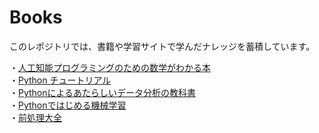 # Books
このレポジトリでは、書籍や学習サイトで学んだナレッジを蓄積しています。

・[人工知能プログラミングのための数学がわかる本](https://www.kadokawa.co.jp/product/321708000339/)<br>
・[Python チュートリアル](https://www.oreilly.co.jp/books/9784873117539)<br>
・[Pythonによるあたらしいデータ分析の教科書](https://www.shoeisha.co.jp/book/detail/9784798158341)<br>
・[Pythonではじめる機械学習](https://www.oreilly.co.jp/books/9784873117980/)<br>
・[前処理大全](https://gihyo.jp/book/2018/978-4-7741-9647-3)<br>
